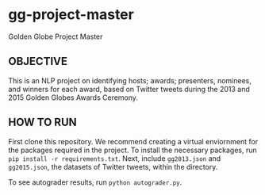 # gg-project-master
Golden Globe Project Master

## OBJECTIVE

This is an NLP project on identifying hosts; awards; presenters, nominees, and winners for each award, based on Twitter tweets during the 2013 and 2015 Golden Globes Awards Ceremony.

## HOW TO RUN

First clone this repository. We recommend creating a virtual enviornment for the packages required in the project. To install the necessary packages, run `pip install -r requirements.txt`. Next, include `gg2013.json` and `gg2015.json`, the datasets of Twitter tweets, within the directory.

To see autograder results, run `python autograder.py`.
